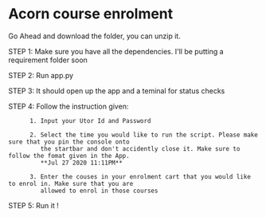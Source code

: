 # Acorn course enrolment
 Go Ahead and download the folder, you can unzip it.
 
  STEP 1: Make sure you have all the dependencies. I'll be putting a requirement folder soon 
  
  STEP 2: Run app.py 
  
  STEP 3: It should open up the app and a teminal for status checks
  
  STEP 4: Follow the instruction given:
  
          1. Input your Utor Id and Password 
          
          2. Select the time you would like to run the script. Please make sure that you pin the console onto
             the startbar and don't accidently close it. Make sure to follow the fomat given in the App. 
             **Jul 27 2020 11:11PM**
             
          3. Enter the couses in your enrolment cart that you would like to enrol in. Make sure that you are 
             allowed to enrol in those courses
          
  STEP 5: Run it !
          
